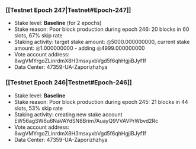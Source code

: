 ### [[Testnet Epoch 247|Testnet#Epoch-247]]
* Stake level: **Baseline** (for 2 epochs)
* Stake reason: Poor block production during epoch 246: 20 blocks in 60 slots, 67% skip rate
* Staking activity: target stake amount: ◎5000.000000000, current stake amount: ◎1.000000000 - adding ◎4999.000000000
* Vote account address: 8wgVMYrgoZLinrdmX8H3msxyxbVgd5f6qhHgjiBJyf1f
* Data Center: 47359-UA-Zaporizhzhya
### [[Testnet Epoch 246|Testnet#Epoch-246]]
* Stake level: **Baseline**
* Stake reason: Poor block production during epoch 245: 21 blocks in 44 slots, 53% skip rate
* Staking activity: creating new stake account EW56agSW6u6NaVAYdSN8Brim7AuayQ9VVAVPrWbvd2Rc
* Vote account address: 8wgVMYrgoZLinrdmX8H3msxyxbVgd5f6qhHgjiBJyf1f
* Data Center: 47359-UA-Zaporizhzhya